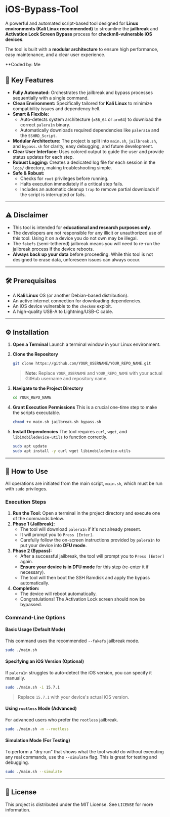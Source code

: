 # iOS-Bypass-Tool

A powerful and automated script-based tool designed for **Linux environments (Kali Linux recommended)** to streamline the **jailbreak** and **Activation Lock Screen Bypass** process for **checkm8-vulnerable iOS devices**.

The tool is built with a **modular architecture** to ensure high performance, easy maintenance, and a clear user experience.

**Coded by: Me


## 🌟 Key Features

- **Fully Automated:** Orchestrates the jailbreak and bypass processes sequentially with a single command.
- **Clean Environment:** Specifically tailored for **Kali Linux** to minimize compatibility issues and dependency hell.
- **Smart & Flexible:**
  - Auto-detects system architecture (`x86_64` or `arm64`) to download the correct `palera1n` binary.
  - Automatically downloads required dependencies like `palera1n` and the `SSHRD_Script`.
- **Modular Architecture:** The project is split into `main.sh`, `jailbreak.sh`, and `bypass.sh` for clarity, easy debugging, and future development.
- **Clear User Interface:** Uses colored output to guide the user and provide status updates for each step.
- **Robust Logging:** Creates a dedicated log file for each session in the `logs/` directory, making troubleshooting simple.
- **Safe & Robust:**
  - Checks for `root` privileges before running.
  - Halts execution immediately if a critical step fails.
  - Includes an automatic cleanup `trap` to remove partial downloads if the script is interrupted or fails.

---

## ⚠️ Disclaimer

- This tool is intended for **educational and research purposes only**.
- The developers are not responsible for any illicit or unauthorized use of this tool. Using it on a device you do not own may be illegal.
- The `fakefs` (semi-tethered) jailbreak means you will need to re-run the jailbreak process if the device reboots.
- **Always back up your data** before proceeding. While this tool is not designed to erase data, unforeseen issues can always occur.

---

## 🛠️ Prerequisites

- A **Kali Linux** OS (or another Debian-based distribution).
- An active internet connection for downloading dependencies.
- An iOS device vulnerable to the `checkm8` exploit.
- A high-quality USB-A to Lightning/USB-C cable.

---

## ⚙️ Installation

1.  **Open a Terminal**
    Launch a terminal window in your Linux environment.

2.  **Clone the Repository**
    ```bash
    git clone https://github.com/YOUR_USERNAME/YOUR_REPO_NAME.git
    ```
    > **Note:** Replace `YOUR_USERNAME` and `YOUR_REPO_NAME` with your actual GitHub username and repository name.

3.  **Navigate to the Project Directory**
    ```bash
    cd YOUR_REPO_NAME
    ```

4.  **Grant Execution Permissions**
    This is a crucial one-time step to make the scripts executable.
    ```bash
    chmod +x main.sh jailbreak.sh bypass.sh
    ```

5.  **Install Dependencies**
    The tool requires `curl`, `wget`, and `libimobiledevice-utils` to function correctly.
    ```bash
    sudo apt update
    sudo apt install -y curl wget libimobiledevice-utils
    ```

---

## 🚀 How to Use

All operations are initiated from the main script, `main.sh`, which must be run with `sudo` privileges.

### Execution Steps

1.  **Run the Tool:** Open a terminal in the project directory and execute one of the commands below.
2.  **Phase 1 (Jailbreak):**
    - The tool will download `palera1n` if it's not already present.
    - It will prompt you to `Press [Enter]`.
    - Carefully follow the on-screen instructions provided by `palera1n` to put your device into **DFU mode**.
3.  **Phase 2 (Bypass):**
    - After a successful jailbreak, the tool will prompt you to `Press [Enter]` again.
    - **Ensure your device is in DFU mode** for this step (re-enter it if necessary).
    - The tool will then boot the SSH Ramdisk and apply the bypass automatically.
4.  **Completion:**
    - The device will reboot automatically.
    - Congratulations! The Activation Lock screen should now be bypassed.

### Command-Line Options

#### Basic Usage (Default Mode)
This command uses the recommended `--fakefs` jailbreak mode.

```bash
sudo ./main.sh
```

#### Specifying an iOS Version (Optional)
If `palera1n` struggles to auto-detect the iOS version, you can specify it manually.

```bash
sudo ./main.sh -i 15.7.1
```
> Replace `15.7.1` with your device's actual iOS version.

#### Using `rootless` Mode (Advanced)
For advanced users who prefer the `rootless` jailbreak.

```bash
sudo ./main.sh -m --rootless
```

#### Simulation Mode (For Testing)
To perform a "dry run" that shows what the tool *would* do without executing any real commands, use the `--simulate` flag. This is great for testing and debugging.

```bash
sudo ./main.sh --simulate
```


---

## 📄 License

This project is distributed under the MIT License. See `LICENSE` for more information.
